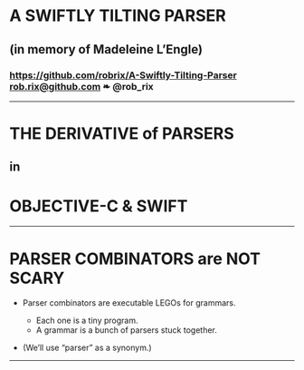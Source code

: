 # A SWIFTLY TILTING PARSER

## (in memory of Madeleine L’Engle)

### https://github.com/robrix/A-Swiftly-Tilting-Parser <br/> rob.rix@github.com ❧ @rob_rix

---

# THE DERIVATIVE of PARSERS
## in
# OBJECTIVE-C & SWIFT

---

# PARSER COMBINATORS are NOT SCARY

- Parser combinators are executable LEGOs for grammars.
	- Each one is a tiny program.
	- A grammar is a bunch of parsers stuck together.

- (We’ll use “parser” as a synonym.)


---